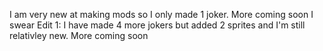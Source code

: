 I am very new at making mods so I only made 1 joker. More coming soon I swear
Edit 1: I have made 4 more jokers but added 2 sprites and I'm still relativley new. More coming soon
